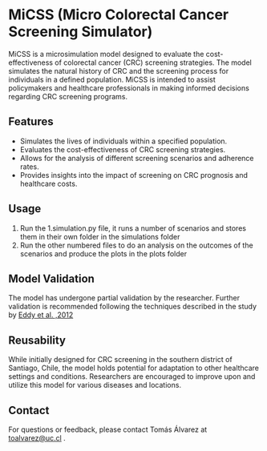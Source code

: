 # MiCSS (Micro Colorectal Cancer Screening Simulator)

MiCSS is a microsimulation model designed to evaluate the cost-effectiveness of colorectal cancer (CRC) screening strategies. The model simulates the natural history of CRC and the screening process for individuals in a defined population. MiCSS is intended to assist policymakers and healthcare professionals in making informed decisions regarding CRC screening programs.

## Features
- Simulates the lives of individuals within a specified population.
- Evaluates the cost-effectiveness of CRC screening strategies.
- Allows for the analysis of different screening scenarios and adherence rates.
- Provides insights into the impact of screening on CRC prognosis and healthcare costs.

## Usage
1. Run the 1.simulation.py file, it runs a number of scenarios and stores them in their own folder in the simulations folder
2. Run the other numbered files to do an analysis on the outcomes of the scenarios and produce the plots in the plots folder

## Model Validation
The model has undergone partial validation by the researcher. Further validation is recommended following the techniques described in the study by [Eddy et al. ,2012](https://www.valueinhealthjournal.com/article/S1098-3015(12)01656-7/fulltext?_returnURL=https%3A%2F%2Flinkinghub.elsevier.com%2Fretrieve%2Fpii%2FS1098301512016567%3Fshowall%3Dtrue)

## Reusability
While initially designed for CRC screening in the southern district of Santiago, Chile, the model holds potential for adaptation to other healthcare settings and conditions. Researchers are encouraged to improve upon and utilize this model for various diseases and locations.

## Contact
For questions or feedback, please contact Tomás Álvarez at toalvarez@uc.cl .
